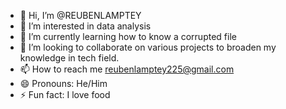 - 👋 Hi, I’m @REUBENLAMPTEY
- 👀 I’m interested in data analysis 
- 🌱 I’m currently learning how to know a corrupted file 
- 💞️ I’m looking to collaborate on various projects to broaden my knowledge in tech field.
- 📫 How to reach me reubenlamptey225@gmail.com
- 😄 Pronouns: He/Him
- ⚡ Fun fact: I love food

<!---
REUBENLAMPTEY/REUBENLAMPTEY is a ✨ special ✨ repository because its `README.md` (this file) appears on your GitHub profile.
You can click the Preview link to take a look at your changes.
--->
